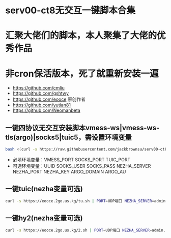 # serv00-ct8无交互一键脚本合集
# 汇聚大佬们的脚本，本人聚集了大佬的优秀作品
# 非cron保活版本，死了就重新安装一遍
- https://github.com/cmliu
- https://github.com/gshtwy
- https://github.com/eooce 原创作者
- https://github.com/yutian81
- https://github.com/Neomanbeta
## 一键四协议无交互安装脚本vmess-ws|vmess-ws-tls(argo)|socks5|tuic5，需设置环境变量 
```bash
bash <(curl -s https://raw.githubusercontent.com/jackbrownsu/serv00-ct8-No-interactive-script/main/sb_00_4in1.sh)
```
- 必填环境变量：VMESS_PORT SOCKS_PORT TUIC_PORT
- 可选环境变量：UUID SOCKS_USER SOCKS_PASS NEZHA_SERVER NEZHA_PORT NEZHA_KEY ARGO_DOMAIN ARGO_AU

## 一键tuic(nezha变量可选)
```bash
curl -s https://eooce.2go.us.kg/tu.sh | PORT=UDP端口 NEZHA_SERVER=admin.cn NEZHA_PORT=5555 NEZHA_KEY=abc123 bash
```
## 一键hy2(nezha变量可选)
```bash
curl -s https://eooce.2go.us.kg/2.sh | PORT=UDP端口 NEZHA_SERVER=admin.cn NEZHA_PORT=5555 NEZHA_KEY=abc123 bash
```



